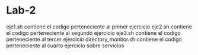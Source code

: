 # Lab-2
eje1.sh contiene el codigo perteneciente al primer ejercicio 
eje2.sh contiene el codigo perteneciente al segundo ejercicio 
eje3.sh contiene el codigo perteneciente al tercer ejercicio 
directory_monitor.sh contiene el codigo perteneciente al cuarto ejercicio sobre servicios
